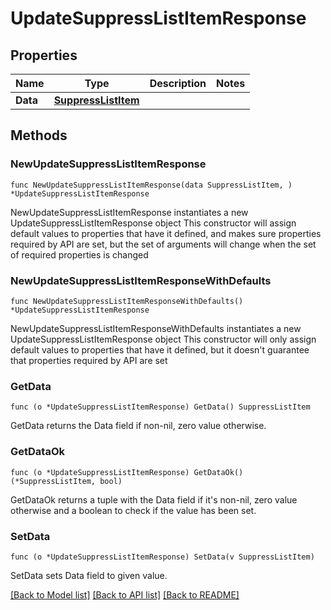 # UpdateSuppressListItemResponse

## Properties

Name | Type | Description | Notes
------------ | ------------- | ------------- | -------------
**Data** | [**SuppressListItem**](SuppressListItem.md) |  | 

## Methods

### NewUpdateSuppressListItemResponse

`func NewUpdateSuppressListItemResponse(data SuppressListItem, ) *UpdateSuppressListItemResponse`

NewUpdateSuppressListItemResponse instantiates a new UpdateSuppressListItemResponse object
This constructor will assign default values to properties that have it defined,
and makes sure properties required by API are set, but the set of arguments
will change when the set of required properties is changed

### NewUpdateSuppressListItemResponseWithDefaults

`func NewUpdateSuppressListItemResponseWithDefaults() *UpdateSuppressListItemResponse`

NewUpdateSuppressListItemResponseWithDefaults instantiates a new UpdateSuppressListItemResponse object
This constructor will only assign default values to properties that have it defined,
but it doesn't guarantee that properties required by API are set

### GetData

`func (o *UpdateSuppressListItemResponse) GetData() SuppressListItem`

GetData returns the Data field if non-nil, zero value otherwise.

### GetDataOk

`func (o *UpdateSuppressListItemResponse) GetDataOk() (*SuppressListItem, bool)`

GetDataOk returns a tuple with the Data field if it's non-nil, zero value otherwise
and a boolean to check if the value has been set.

### SetData

`func (o *UpdateSuppressListItemResponse) SetData(v SuppressListItem)`

SetData sets Data field to given value.



[[Back to Model list]](../README.md#documentation-for-models) [[Back to API list]](../README.md#documentation-for-api-endpoints) [[Back to README]](../README.md)


